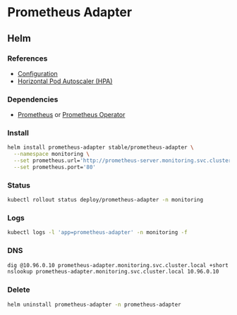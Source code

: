 # Prometheus Adapter

## Helm

### References

- [Configuration](https://github.com/helm/charts/tree/master/stable/prometheus-adapter#configuration)
- [Horizontal Pod Autoscaler (HPA)](https://kubernetes.io/docs/tasks/run-application/horizontal-pod-autoscale/)

### Dependencies

- [Prometheus](/prometheus.md#helm) or [Prometheus Operator](/prometheus-operator.md#helm)

### Install

```sh
helm install prometheus-adapter stable/prometheus-adapter \
  --namespace monitoring \
  --set prometheus.url='http://prometheus-server.monitoring.svc.cluster.local' \
  --set prometheus.port='80'
```

### Status

```sh
kubectl rollout status deploy/prometheus-adapter -n monitoring
```

### Logs

```sh
kubectl logs -l 'app=prometheus-adapter' -n monitoring -f
```

### DNS

```sh
dig @10.96.0.10 prometheus-adapter.monitoring.svc.cluster.local +short
nslookup prometheus-adapter.monitoring.svc.cluster.local 10.96.0.10
```

### Delete

```sh
helm uninstall prometheus-adapter -n prometheus-adapter
```
